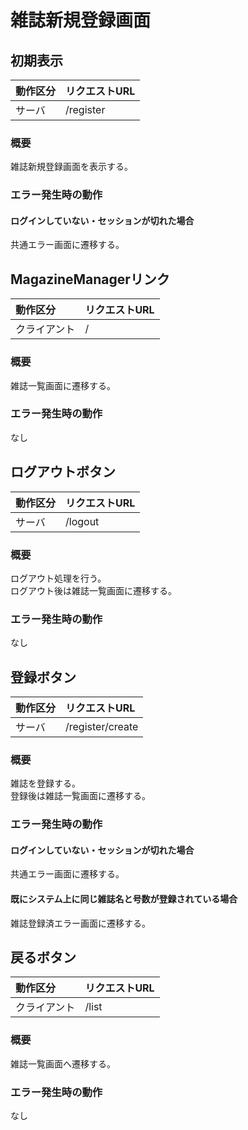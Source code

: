 # 雑誌新規登録画面

## 初期表示
|動作区分|リクエストURL|
|:--|:--|
|サーバ|/register|
### 概要
雑誌新規登録画面を表示する。
### エラー発生時の動作
#### ログインしていない・セッションが切れた場合
共通エラー画面に遷移する。

## MagazineManagerリンク
|動作区分|リクエストURL|
|:--|:--|
|クライアント|/|
### 概要
雑誌一覧画面に遷移する。
### エラー発生時の動作
なし

## ログアウトボタン
|動作区分|リクエストURL|
|:--|:--|
|サーバ|/logout|
### 概要
ログアウト処理を行う。  
ログアウト後は雑誌一覧画面に遷移する。
### エラー発生時の動作
なし

## 登録ボタン
|動作区分|リクエストURL|
|:--|:--|
|サーバ|/register/create|
### 概要
雑誌を登録する。  
登録後は雑誌一覧画面に遷移する。
### エラー発生時の動作
#### ログインしていない・セッションが切れた場合
共通エラー画面に遷移する。
#### 既にシステム上に同じ雑誌名と号数が登録されている場合
雑誌登録済エラー画面に遷移する。

## 戻るボタン
|動作区分|リクエストURL|
|:--|:--|
|クライアント|/list|
### 概要
雑誌一覧画面へ遷移する。
### エラー発生時の動作
なし
